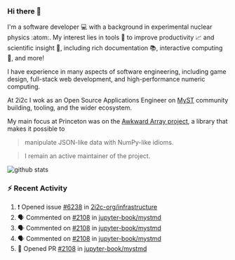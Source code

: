 ### Hi there 👋 

I'm a software developer 💻 with a background in experimental nuclear physics :atom:. My interest lies in tools :wrench: to improve productivity :chart_with_upwards_trend: and scientific insight :telescope:, including rich documentation 📚, interactive computing 🧮, and more! 

I have experience in many aspects of software engineering, including game design, full-stack web development, and high-performance numeric computing. 

At 2i2c I wok as an Open Source Applications Engineer on [MyST](https://github.com/jupyter-book/mystmd) community building, tooling, and the wider ecosystem. 

My main focus at Princeton was on the [Awkward Array project](awkward-array.org/), a library that makes it possible to 
> manipulate JSON-like data with NumPy-like idioms.

> I remain an active maintainer of the project. 

![github stats](https://github-readme-stats.vercel.app/api?username=agoose77&show_icons=true&hide_rank=true&hide_title=true&bg_color=30,e76445,904e95&text_color=efe3ec&icon_color=efe3ec)
<!--
**agoose77/agoose77** is a ✨ _special_ ✨ repository because its `README.md` (this file) appears on your GitHub profile.

Here are some ideas to get you started:

- 🔭 I’m currently working on ...
- 🌱 I’m currently learning ...
- 👯 I’m looking to collaborate on ...
- 🤔 I’m looking for help with ...
- 💬 Ask me about ...
- 📫 How to reach me: ...
- 😄 Pronouns: ...
- ⚡ Fun fact: ...
-->

### :zap: Recent Activity

<!--START_SECTION:activity-->
1. ❗ Opened issue [#6238](https://github.com/2i2c-org/infrastructure/issues/6238) in [2i2c-org/infrastructure](https://github.com/2i2c-org/infrastructure)
2. 🗣 Commented on [#2108](https://github.com/jupyter-book/mystmd/pull/2108#issuecomment-2980897630) in [jupyter-book/mystmd](https://github.com/jupyter-book/mystmd)
3. 🗣 Commented on [#2108](https://github.com/jupyter-book/mystmd/pull/2108#issuecomment-2980141399) in [jupyter-book/mystmd](https://github.com/jupyter-book/mystmd)
4. 🗣 Commented on [#2108](https://github.com/jupyter-book/mystmd/pull/2108#issuecomment-2977434746) in [jupyter-book/mystmd](https://github.com/jupyter-book/mystmd)
5. 💪 Opened PR [#2108](https://github.com/jupyter-book/mystmd/pull/2108) in [jupyter-book/mystmd](https://github.com/jupyter-book/mystmd)
<!--END_SECTION:activity-->
